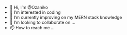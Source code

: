 - 👋 Hi, I’m @Ozaniko
- 👀 I’m interested in coding
- 🌱 I’m currently improving on my MERN stack knowledge
- 💞️ I’m looking to collaborate on ...
- 📫 How to reach me ...

<!---
Ozaniko/Ozaniko is a ✨ special ✨ repository because its `README.md` (this file) appears on your GitHub profile.
You can click the Preview link to take a look at your changes.
--->
